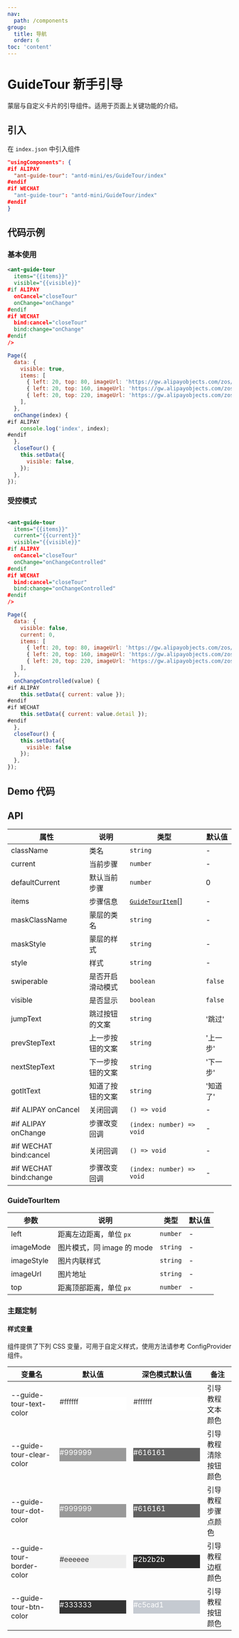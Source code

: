 ```yaml
---
nav:
  path: /components
group:
  title: 导航
  order: 6
toc: 'content'
---
```


# GuideTour 新手引导

蒙层与自定义卡片的引导组件。适用于页面上关键功能的介绍。

## 引入

在 `index.json` 中引入组件

```json
"usingComponents": {
#if ALIPAY
  "ant-guide-tour": "antd-mini/es/GuideTour/index"
#endif
#if WECHAT
  "ant-guide-tour": "antd-mini/GuideTour/index"
#endif
}
```

## 代码示例

### 基本使用

```xml
<ant-guide-tour
  items="{{items}}"
  visible="{{visible}}"
#if ALIPAY
  onCancel="closeTour"
  onChange="onChange"
#endif
#if WECHAT
  bind:cancel="closeTour"
  bind:change="onChange"
#endif
/>
```

```js
Page({
  data: {
    visible: true,
    items: [
      { left: 20, top: 80, imageUrl: 'https://gw.alipayobjects.com/zos/antfincdn/IV3MGP1qL/bianzu%25252013.png', imageMode: 'widthFix' },
      { left: 20, top: 160, imageUrl: 'https://gw.alipayobjects.com/zos/antfincdn/%26B6d3lBJn/bianzu%25252020.png' },
      { left: 20, top: 220, imageUrl: 'https://gw.alipayobjects.com/zos/antfincdn/lwVOkCcwb/bianzu%25252021.png' },
    ],
  },
  onChange(index) {
#if ALIPAY
    console.log('index', index);
#endif
  },
  closeTour() {
    this.setData({
      visible: false,
    });
  },
});
```

### 受控模式

```xml

<ant-guide-tour
  items="{{items}}"
  current="{{current}}"
  visible="{{visible}}"
#if ALIPAY
  onCancel="closeTour"
  onChange="onChangeControlled"
#endif
#if WECHAT
  bind:cancel="closeTour"
  bind:change="onChangeControlled"
#endif
/>

```

```js
Page({
  data: {
    visible: false,
    current: 0,
    items: [
      { left: 20, top: 80, imageUrl: 'https://gw.alipayobjects.com/zos/antfincdn/IV3MGP1qL/bianzu%25252013.png', imageMode: 'widthFix' },
      { left: 20, top: 160, imageUrl: 'https://gw.alipayobjects.com/zos/antfincdn/%26B6d3lBJn/bianzu%25252020.png' },
      { left: 20, top: 220, imageUrl: 'https://gw.alipayobjects.com/zos/antfincdn/lwVOkCcwb/bianzu%25252021.png' },
    ],
  },
  onChangeControlled(value) {
#if ALIPAY
    this.setData({ current: value });
#endif
#if WECHAT
    this.setData({ current: value.detail });
#endif
  },
  closeTour() {
    this.setData({
      visible: false
    });
  },
});


```

## Demo 代码

<code src='../../demo/pages/GuideTour/index'></code>

## API

| 属性                   | 说明             | 类型                                | 默认值   |
| ---------------------- | ---------------- | ----------------------------------- | -------- |
| className              | 类名             | `string`                            | -        |
| current                | 当前步骤         | `number`                            | -        |
| defaultCurrent         | 默认当前步骤     | `number`                            | 0        |
| items                  | 步骤信息         | [`GuideTourItem`](#guidetourttem)[] | -        |
| maskClassName          | 蒙层的类名       | `string`                            | -        |
| maskStyle              | 蒙层的样式       | `string`                            | -        |
| style                  | 样式             | `string`                            | -        |
| swiperable             | 是否开启滑动模式 | `boolean`                           | `false`  |
| visible                | 是否显示         | `boolean`                           | `false`  |
| jumpText               | 跳过按钮的文案   | `string`                            | '跳过'   |
| prevStepText           | 上一步按钮的文案 | `string`                            | '上一步' |
| nextStepText           | 下一步按钮的文案 | `string`                            | '下一步' |
| gotItText              | 知道了按钮的文案 | `string`                            | '知道了' |
| #if ALIPAY onCancel    | 关闭回调         | `() => void`                        | -        |
| #if ALIPAY onChange    | 步骤改变回调     | `(index: number) => void`           | -        |
| #if WECHAT bind:cancel | 关闭回调         | `() => void`                        | -        |
| #if WECHAT bind:change | 步骤改变回调     | `(index: number) => void`           | -        |

### GuideTourItem

| 参数       | 说明                       | 类型     | 默认值 |
| ---------- | -------------------------- | -------- | ------ |
| left       | 距离左边距离，单位 `px`    | `number` | -      |
| imageMode  | 图片模式，同 image 的 mode | `string` | -      |
| imageStyle | 图片内联样式               | `string` | -      |
| imageUrl   | 图片地址                   | `string` | -      |
| top        | 距离顶部距离，单位 `px`    | `number` | -      |

### 主题定制

#### 样式变量

组件提供了下列 CSS 变量，可用于自定义样式，使用方法请参考 ConfigProvider 组件。

| 变量名                    | 默认值                                                                                            | 深色模式默认值                                                                                    | 备注                 |
| ------------------------- | ------------------------------------------------------------------------------------------------- | ------------------------------------------------------------------------------------------------- | -------------------- |
| --guide-tour-text-color   | <div style="width: 150px; height: 30px; background-color: #ffffff; color: #333333;">#ffffff</div> | <div style="width: 150px; height: 30px; background-color: #ffffff; color: #333333;">#ffffff</div> | 引导教程文本颜色     |
| --guide-tour-clear-color  | <div style="width: 150px; height: 30px; background-color: #999999; color: #ffffff;">#999999</div> | <div style="width: 150px; height: 30px; background-color: #616161; color: #ffffff;">#616161</div> | 引导教程清除按钮颜色 |
| --guide-tour-dot-color    | <div style="width: 150px; height: 30px; background-color: #999999; color: #ffffff;">#999999</div> | <div style="width: 150px; height: 30px; background-color: #616161; color: #ffffff;">#616161</div> | 引导教程步骤点颜色   |
| --guide-tour-border-color | <div style="width: 150px; height: 30px; background-color: #eeeeee; color: #333333;">#eeeeee</div> | <div style="width: 150px; height: 30px; background-color: #2b2b2b; color: #ffffff;">#2b2b2b</div> | 引导教程边框颜色     |
| --guide-tour-btn-color    | <div style="width: 150px; height: 30px; background-color: #333333; color: #ffffff;">#333333</div> | <div style="width: 150px; height: 30px; background-color: #c5cad1; color: #ffffff;">#c5cad1</div> | 引导教程按钮颜色     |
